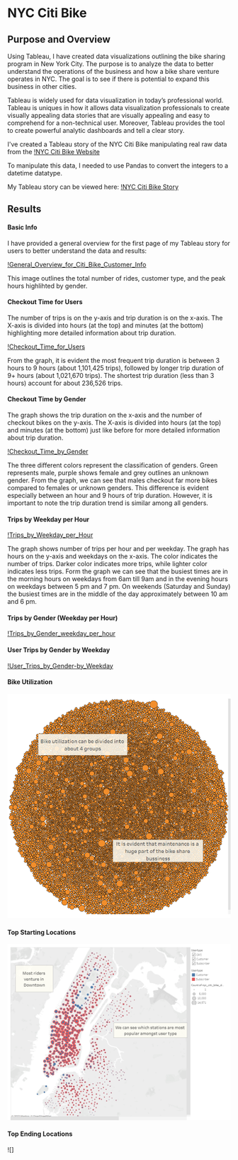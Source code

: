 # NYC Citi Bike
## Purpose and Overview
Using Tableau, I have created data visualizations outlining the bike sharing program in New York City. The purpose is to analyze the data to better understand the operations of the business and how a bike share venture operates in NYC. The goal is to see if there is potential to expand this business in other cities. 

Tableau is widely used for data visualization in today’s professional world. Tableau is uniques in how it allows data visualization professionals to create visually appealing data stories that are visually appealing and easy to comprehend for a non-technical user. Moreover, Tableau provides the tool to create powerful analytic dashboards and tell a clear story.

I've created a Tableau story of the NYC Citi Bike manipulating real raw data from the [!NYC Citi Bike Website](https://ride.citibikenyc.com/system-data) 

To manipulate this data, I needed to use Pandas to convert the integers to a datetime datatype.

My Tableau story can be viewed here: [!NYC Citi Bike Story](https://public.tableau.com/app/profile/roark.segler/viz/NYCCitiBikeStory_16528051154600/NYCCitiBikeStory?publish=yes)

## Results
#### Basic Info
I have provided a general overview for the first page of my Tableau story for users to better understand the data and results: 

[!General_Overview_for_Citi_Bike_Customer_Info](/Resources/General_Overview.png)

This image outlines the total number of rides, customer type, and the peak hours highlihted by gender.

#### Checkout Time for Users
The number of trips is on the y-axis and trip duration is on the x-axis. The X-axis is divided into hours (at the top) and minutes (at the bottom) highlighting more detailed information about trip duration.

[!Checkout_Time_for_Users](/Resources/Checkout_time_for_users.png)

 From the graph, it is evident the most frequent trip duration is between 3 hours to 9 hours (about 1,101,425 trips), followed by longer trip duration of 9+ hours (about 1,021,670 trips). The shortest trip duration (less than 3 hours) account for about 236,526 trips.

#### Checkout Time by Gender
The graph shows the trip duration on the x-axis and the number of checkout bikes on the y-axis. The X-axis is divided into hours (at the top) and minutes (at the bottom) just like before for more detailed information about trip duration.

[!Checkout_Time_by_Gender](/Resources/Checkout_time_per_gender.png)

The three different colors represent the classification of genders. Green represents male, purple shows female and grey outlines an unknown gender. From the graph, we can see that males checkout far more bikes compared to females or unknown genders. This difference is evident especially between an hour and 9 hours of trip duration. However, it is important to note the trip duration trend is similar among all genders.

#### Trips by Weekday per Hour

[!Trips_by_Weekday_per_Hour](/Resources/trips_by_weekday.png)

The graph shows number of trips per hour and per weekday. The graph has hours on the y-axis and weekdays on the x-axis. The color indicates the number of trips. Darker color indicates more trips, while lighter color indicates less trips. Form the graph we can see that the busiest times are in the morning hours on weekdays from 6am till 9am and in the evening hours on weekdays between 5 pm and 7 pm. On weekends (Saturday and Sunday) the busiest times are in the middle of the day approximately between 10 am and 6 pm.

#### Trips by Gender (Weekday per Hour)

[!Trips_by_Gender_weekday_per_hour](/Resources/trips_by_gender.png)


#### User Trips by Gender by Weekday

[!User_Trips_by_Gender-by_Weekday](/Resources/Trips_by_gender_by_weekday.png)

#### Bike Utilization

![Bike_Utlilization](/Resources/bike_utilization.png)

#### Top Starting Locations

![Top_Starting_Locations](/Resources/top_starting_locations.png)

#### Top Ending Locations

![]